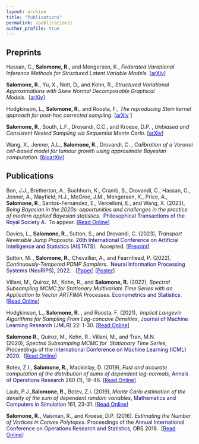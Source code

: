 ```yaml
---
layout: archive
title: "Publications"
permalink: /publications/
author_profile: true
---
```



## Preprints
Hassan, C., **Salomone, R.**, and Mengersen, K., *Federated Variational Inference Methods for Structured Latent Variable Models*. [<span style="color: #0000ff;"><a style="color: #0000ff;" href="https://arxiv.org/pdf/2302.03314.pdf">arXiv</a></span>]

**Salomone, R.**, Yu, X., Nott, D., and Kohn, R., *Structured Variational Approximations with Skew Normal Decomposable Graphical Models*.  [<span style="color: #0000ff;"><a style="color: #0000ff;" href="https://arxiv.org/pdf/2302.03348.pdf">arXiv</a></span>]

Hodgkinson, L., **Salomone, R.**, and Roosta, F., *The reproducing Stein kernel approach for post-hoc corrected sampling*. [<span style="color: #0000ff;"><a style="color: #0000ff;" href="https://arxiv.org/abs/2001.09266">arXiv</a> </span>] 

**Salomone, R.**, South, L.F., Drovandi, C.C., and Kroese, D.P. , *Unbiased and Consistent Nested Sampling via Sequential Monte Carlo*. [<span style="color: #0000ff;"><a style="color: #0000ff;" href="https://arxiv.org/abs/1805.03924">arXiv</a></span>]

Wang, X., Jenner, A.L., **Salomone, R.**, Drovandi, C. , *Calibration of a Voronoi cell-based model for tumour growth using approximate Bayesian computation*. [<span style="color: #0000ff;"><a style="color: #0000ff;" href="https://www.biorxiv.org/content/biorxiv/early/2022/09/15/2022.09.13.507714.full.pdf">bioarXiv</a></span>]

## Publications
Bon, J.J., Bretherton, A., Buchhorn, K., Cramb, S., Drovandi, C., Hassan, C., Jenner, A., Mayfield, H.J., McGree, J.M., Mengersen, K., Price, A., **Salomone, R**., Santos-Fernández, E., Vercelloni, E., and Wang, X. (2023), *Being Bayesian in the 2020s: opportunities and challenges in the practice of modern applied Bayesian statistics*.  <span style="color: #000080;">Philosophical Transactions of the Royal Society A. </span> To appear. <span style="color: #800080;"><span style="color: #000000;">[</span><span style="color: #0000ff;"><a style="color: #0000ff;" href="https://royalsocietypublishing.org/doi/10.1098/rsta.2022.0156">Read Online</a></span><span style="color: #000000;">]</span></span>

Davies, L., **Salomone, R.**, Sutton, S., and Drovandi, C. (2023), *Transport Reversible Jump Proposals*. <span style="color: #000080;">26th International Conference on Artificial Intelligence and Statistics (AISTATS)</span>.  Accepted. [<span style="color: #0000ff;"><a style="color: #0000ff;" href="https://arxiv.org/pdf/2210.12572.pdf">Preprint</a></span><a href="https://arxiv.org/pdf/2210.12572.pdf"></a>]

Sutton, M. , **Salomone, R.**, Chevallier, A., and Fearnhead, P. (2022), *Continuously-Tempered PDMP Samplers*.  <span style="color: #000080;">Neural Information Processing Systems</span> (<span style="color: #000080;">NeuRIPS</span>)<span style="color: #000080;">, 2022</span>.   [<span style="color: #0000ff;"><a style="color: #0000ff;" href="https://openreview.net/pdf?id=RHa77BXv6k">Paper</a></span>] [<span style="color: #0000ff;"><a style="color: #0000ff;" href="https://nips.cc/media/PosterPDFs/NeurIPS%202022/53895.png?t=1669522892.1515965">Poster</a></span>]


Villani, M., Quiroz, M., Kohn, R., and **Salomone, R.** (2022), *Spectral Subsampling MCMC for Stationary Multivariate Time Series with an Application to Vector ARTFIMA Processes*. <span style="color:#000080;">Econometrics and Statistics</span>.[<span style="color: #0000ff;"><a style="color: #0000ff;" href="https://www.sciencedirect.com/science/article/pii/S245230622200106X?via%3Dihub">Read Online</a></span>]


Hodgkinson, L., **Salomone, R.** ,  and Roosta, F. (2021),  *Implicit Langevin Algorithms for Sampling From Log-concave Densities*, <span style="color: #000080;">Journal of Machine Learning Research</span> (<span style="color: #000080;">JMLR</span>) 22: 1-30. [<span style="color: #0000ff;"><a style="color: #0000ff;" href="https://jmlr.org/papers/volume22/19-292/19-292.pdf">Read Online</a></span>]


**Salomone R.**, Quiroz, M., Kohn, R., Villani, M., and Tran, M.N. (2020), <i>Spectral Subsampling MCMC for  </i><i>Stationary Time Series,  </i>Proceedings of the <span style="color: #000080;">International Conference on Machine Learning</span> (<span style="color: #000080;">ICML</span>) <span style="color: #000080;">2020</span><i>. </i> [<span style="color: #0000ff;"><a style="color: #0000ff;" href="http://proceedings.mlr.press/v119/salomone20a/salomone20a.pdf">Read Online</a></span>]

Botev, Z.I., **Salomone, R.**, Mackinlay, D. (2019), *Fast and accurate computation of the distribution of sums of dependent log-normals*,  <span style="color: #000080;"> Annals of Operations Research</span> 280 (1), 19-46. [<a href="http://em.rdcu.be/wf/click?upn=lMZy1lernSJ7apc5DgYM8XPvDLtzxBOsgJ-2FnnYvoNXA-3D_2-2ByApDjSZoVqoI98JBevZxssm-2FD1Z8SDj3L6WtiRiwicw63AS-2FH8OWTqgRn0xyTuHBCWzk2l-2BVezvBaamD4eD1LocNz5y7JCSBi3NwjTPIJqACLrbskzKLrOfZVn8Dyvm84k6VUb-2Bt0HBhSfh5KTP2eGmAdOYqRVTVE4eBe2XcXl16q-2Fs7iXt13zJxw6OeQbyjdcqvVTjEvVsG0Fr6kmz4fOfXDyxzMWGqdpQwoY-2F0D8F8o8GZzCA29BxLo5gHh-2Fvfln6qYx0luQXGCY8KUTSw-3D-3D"><span style="color: #0000ff;">Read Online</span></a>]

Laub, P.J.,**Salomone, R.**, Botev, Z.I. (2019), *Monte Carlo estimation of the density of the sum of dependent random variables*, <span style="color: #000080;">Mathematics and Computers in Simulation</span> 161, 23-31.  [<span style="color: #0000ff;"><a style="color: #0000ff;" href="https://www.sciencedirect.com/science/article/pii/S0378475418303197">Read Online</a></span>]

**Salomone, R.,** Vaisman, R., and Kroese, D.P. (2016). *Estimating the Number of Vertices in Convex Polytopes*. Proceedings of the <span style="color: #000080;">Annual International Conference on Operations Research and Statistics</span>, <span style="color: #000000;">ORS 2016</span>.  [<span style="color: #0000ff;"><a style="color: #0000ff;" href="https://www.dropbox.com/s/fo4zk1kxcnex69b/ORS_2016_Proceedings_Paper_15.pdf?dl=0">Read Online</a></span>]

